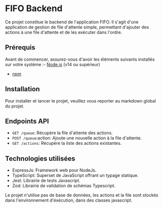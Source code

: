# FIFO Backend

Ce projet constitue le backend de l'application FIFO. Il s'agit d'une application de gestion de file d'attente simple, permettant d'ajouter des actions à une file d'attente et de les exécuter dans l'ordre.

## Prérequis

Avant de commencer, assurez-vous d'avoir les éléments suivants installés sur votre système :- [Node.js](https://nodejs.org/) (v14 ou supérieur)

- [npm](https://www.npmjs.com/)

## Installation

Pour installer et lancer le projet, veuillez vous reporter au markdown global du projet.

## Endpoints API

- `GET /queue`: Récupère la file d'attente des actions.
- `POST /queue`:action: Ajoute une nouvelle action à la file d'attente.
- `GET /actions`: Récupère la liste des actions existantes.

## Technologies utilisées

- ExpressJs: Framework web pour NodeJs.
- TypeScript: Superset de JavaScript offrant un typage statique.
- Jest: Librairie de tests Javascript.
- Zod: Librairie de validation de schémas Typescript.

Le projet n'utilise pas de base de données, les actions et la file sont stockés dans l'environnement d'éxécution, dans des classes javascript.

